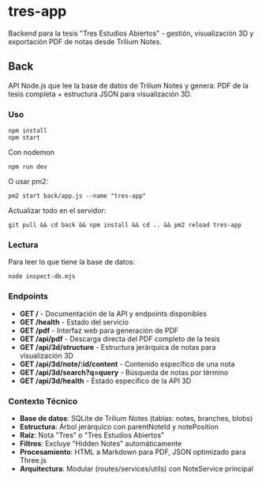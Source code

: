 # tres-app

Backend para la tesis "Tres Estudios Abiertos" - gestión, visualización 3D y exportación PDF de notas desde Trilium Notes.

## Back

API Node.js que lee la base de datos de Trilium Notes y genera: PDF de la tesis completa + estructura JSON para visualización 3D.

### Uso

```
npm install
npm start
```

Con nodemon

```
npm run dev
```

O usar pm2:

```
pm2 start back/app.js --name "tres-app" 
```

Actualizar todo en el servidor: 

```
git pull && cd back && npm install && cd .. && pm2 reload tres-app
```

### Lectura

Para leer lo que tiene la base de datos: 

```
node inspect-db.mjs
```

### Endpoints

- **GET /** - Documentación de la API y endpoints disponibles
- **GET /health** - Estado del servicio
- **GET /pdf** - Interfaz web para generación de PDF
- **GET /api/pdf** - Descarga directa del PDF completo de la tesis
- **GET /api/3d/structure** - Estructura jerárquica de notas para visualización 3D
- **GET /api/3d/note/:id/content** - Contenido específico de una nota
- **GET /api/3d/search?q=query** - Búsqueda de notas por término
- **GET /api/3d/health** - Estado específico de la API 3D

### Contexto Técnico

- **Base de datos**: SQLite de Trilium Notes (tablas: notes, branches, blobs)
- **Estructura**: Árbol jerárquico con parentNoteId y notePosition
- **Raíz**: Nota "Tres" o "Tres Estudios Abiertos"
- **Filtros**: Excluye "Hidden Notes" automáticamente
- **Procesamiento**: HTML a Markdown para PDF, JSON optimizado para Three.js
- **Arquitectura**: Modular (routes/services/utils) con NoteService principal